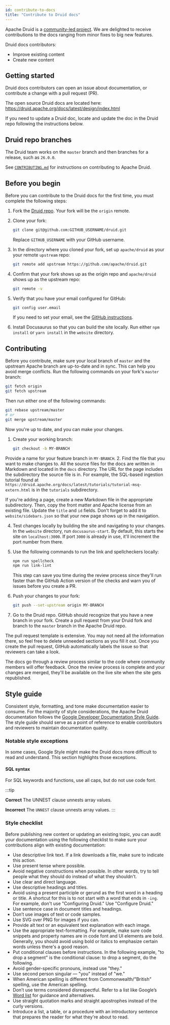 ```yaml
---
id: contribute-to-docs
title: "Contribute to Druid docs"
---
```


<!--
  ~ Licensed to the Apache Software Foundation (ASF) under one
  ~ or more contributor license agreements.  See the NOTICE file
  ~ distributed with this work for additional information
  ~ regarding copyright ownership.  The ASF licenses this file
  ~ to you under the Apache License, Version 2.0 (the
  ~ "License"); you may not use this file except in compliance
  ~ with the License.  You may obtain a copy of the License at
  ~
  ~   http://www.apache.org/licenses/LICENSE-2.0
  ~
  ~ Unless required by applicable law or agreed to in writing,
  ~ software distributed under the License is distributed on an
  ~ "AS IS" BASIS, WITHOUT WARRANTIES OR CONDITIONS OF ANY
  ~ KIND, either express or implied.  See the License for the
  ~ specific language governing permissions and limitations
  ~ under the License.
  -->

Apache Druid is a [community-led project](https://druid.apache.org/community/). We are delighted to receive contributions to the docs ranging from minor fixes to big new features.

Druid docs contributors:

* Improve existing content
* Create new content

## Getting started

Druid docs contributors can open an issue about documentation, or contribute a change with a pull request (PR).

The open source Druid docs are located here:
https://druid.apache.org/docs/latest/design/index.html


If you need to update a Druid doc, locate and update the doc in the Druid repo following the instructions below.

## Druid repo branches

The Druid team works on the `master` branch and then branches for a release, such as `26.0.0`.

See [`CONTRIBUTING.md`](https://github.com/apache/incubator-druid/blob/master/CONTRIBUTING.md) for instructions on contributing to Apache Druid.

## Before you begin

Before you can contribute to the Druid docs for the first time, you must complete the following steps:
1. Fork the [Druid repo](https://github.com/apache/druid). Your fork will be the `origin` remote.
2. Clone your fork: 
   
   ```bash
   git clone git@github.com:GITHUB_USERNAME/druid.git
   ```
   Replace `GITHUB_USERNAME` with your GitHub username.
3. In the directory where you cloned your fork, set up `apache/druid`  as your your remote `upstream` repo:
   
   ```bash
   git remote add upstream https://github.com/apache/druid.git
   ```
4. Confirm that your fork shows up as the origin repo and `apache/druid` shows up as the upstream repo:   

   ```bash
   git remote -v
   ```

5. Verify that you have your email configured for GitHub:

   ```bash
   git config user.email
   ```
   
   If you need to set your email, see the [GitHub instructions](https://docs.github.com/en/github-ae@latest/account-and-profile/setting-up-and-managing-your-github-user-account/managing-email-preferences/setting-your-commit-email-address#setting-your-commit-email-address-in-git).

5. Install Docusaurus so that you can build the site locally. Run either `npm install` or `yarn install` in the `website` directory.
   
## Contributing

Before you contribute, make sure your local branch of `master` and the upstream Apache branch are up-to-date and in sync. This can help you avoid merge conflicts. Run the following commands on your fork's `master` branch:

```bash
git fetch origin
git fetch upstream
```

Then run either one of the following commands:

```bash
git rebase upstream/master
# or
git merge upstream/master
```

Now you're up to date, and you can make your changes.

1. Create your working branch:

   ```bash
   git checkout -b MY-BRANCH
   ```

Provide a name for your feature branch in `MY-BRANCH`.
2. Find the file that you want to make changes to. All the source files for the docs are written in Markdown and located in the `docs` directory. The URL for the page includes the subdirectory the source file is in. For example, the SQL-based ingestion tutorial found at `https://druid.apache.org/docs/latest/tutorials/tutorial-msq-extern.html` is in the `tutorials` subdirectory.
   
   If you're adding a page, create a new Markdown file in the appropriate subdirectory. Then, copy the front matter and Apache license from an existing file. Update the `title` and `id` fields. Don't forget to add it to `website/sidebars.json` so that your new page shows up in the navigation.

4. Test changes locally by building the site and navigating to your changes. In the `website` directory, run `docusaurus-start`. By default, this starts the site on `localhost:3000`. If port `3000` is already in use, it'll increment the port number from there.
   
5. Use the following commands to run the link and spellcheckers locally: 
   
   ```bash
   npm run spellcheck
   npm run link-lint
   ```

   This step can save you time during the review process since they'll run faster than the GitHub Action version of the checks and warn you of issues before you create a PR.

5. Push your changes to your fork: 

   ```bash
   git push --set-upstream origin MY-BRANCH
   ```

6. Go to the Druid repo. GitHub should recognize that you have a new branch in your fork. Create a pull request from your Druid fork and branch to the `master` branch in the Apache Druid repo.

The pull request template is extensive. You may not need all the information there, so feel free to delete unneeded sections as you fill it out. Once you create the pull request, GitHub automatically labels the issue so that reviewers can take a look.

The docs go through a review process similar to the code where community members will offer feedback. Once the review process is complete and your changes are merged, they'll be available on the live site when the site gets republished. 

## Style guide

Consistent style, formatting, and tone make documentation easier to consume.
For the majority of style considerations, the Apache Druid documentation follows the [Google Developer Documentation Style Guide](https://developers.google.com/style).
The style guide should serve as a point of reference to enable contributors and reviewers to maintain documentation quality.

### Notable style exceptions

In some cases, Google Style might make the Druid docs more difficult to read and understand. This section highlights those exceptions.

#### SQL syntax
For SQL keywords and functions, use all caps, but do not use code font.

:::tip

**Correct**
The UNNEST clause unnests array values.

**Incorrect**
The `UNNEST` clause unnests array values.
:::

### Style checklist

Before publishing new content or updating an existing topic, you can audit your documentation using the following checklist to make sure your contributions align with existing documentation:

* Use descriptive link text. If a link downloads a file, make sure to indicate this action.
* Use present tense where possible.
* Avoid negative constructions when possible. In other words, try to tell people what they should do instead of what they shouldn't.
* Use clear and direct language.
* Use descriptive headings and titles.
* Avoid using a present participle or gerund as the first word in a heading or title. A shortcut for this is to not start with a word that ends in `-ing`. For example, don't use "Configuring Druid." Use "Configure Druid."
* Use sentence case in document titles and headings.
* Don’t use images of text or code samples.
* Use SVG over PNG for images if you can.
* Provide alt text or an equivalent text explanation with each image.
* Use the appropriate text-formatting. For example, make sure code snippets and property names are in code font and UI elements are bold. Generally, you should  avoid using bold or italics to emphasize certain words unless there's a good reason.
* Put conditional clauses before instructions. In the following example, "to drop a segment" is the conditional clause: to drop a segment, do the following.
* Avoid gender-specific pronouns, instead use "they."
* Use second person singular — "you" instead of "we."
* When American spelling is different from Commonwealth/"British" spelling, use the American spelling.
* Don’t use terms considered disrespectful. Refer to a list like Google’s [Word list](https://developers.google.com/style/word-list) for guidance and alternatives.
* Use straight quotation marks and straight apostrophes instead of the curly versions.
* Introduce a list, a table, or a procedure with an introductory sentence that prepares the reader for what they're about to read.